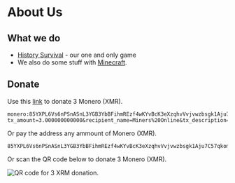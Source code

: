 # About Us

## What we do

* [History Survival](/History_Survival/) - our one and only game
* We also do some stuff with [Minecraft](/Minecraft).

## Donate
Use this [link](monero:85YXPL6Vs6nPSnASnL3YGB3YbBFihmREzf4wKYvBcK3eXzqhvVvjvwzbsgk1Aju7C57qkomMyAg5QVJE46PUsaX2CLaCuke?tx_amount=3.000000000000&recipient_name=Miners%20Online&tx_description=Donation) to donate 3 Monero (XMR).

```
monero:85YXPL6Vs6nPSnASnL3YGB3YbBFihmREzf4wKYvBcK3eXzqhvVvjvwzbsgk1Aju7C57qkomMyAg5QVJE46PUsaX2CLaCuke?tx_amount=3.000000000000&recipient_name=Miners%20Online&tx_description=Donation
```

Or pay the address any ammount of Monero (XMR).
```
85YXPL6Vs6nPSnASnL3YGB3YbBFihmREzf4wKYvBcK3eXzqhvVvjvwzbsgk1Aju7C57qkomMyAg5QVJE46PUsaX2CLaCuke
```

Or scan the QR code below to donate 3 Monero (XMR).

![QR code for 3 XRM donation.](/assets/donate_3xmr.png)